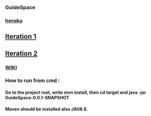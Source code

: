 ### GuideSpace

### [heroku](https://guidespace.herokuapp.com/)

## [Iteration 1](https://github.com/VladAlenitsev/GuideSpace/wiki/Iteration-1)

## [Iteration 2](https://github.com/VladAlenitsev/GuideSpace/wiki/Iteration-2)

### [WIKI](https://github.com/VladAlenitsev/GuideSpace/wiki)


### How to run from cmd : 
#### Go to the project root, write mvn install, then cd target and java -jar GuideSpace-0.0.1-SNAPSHOT
#### Maven should be installed also JAVA 8.
